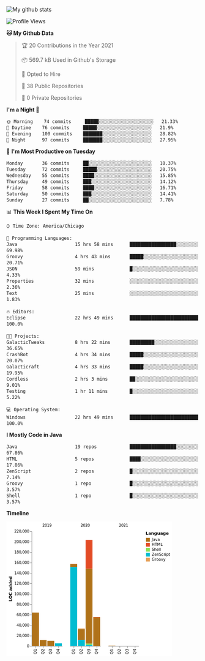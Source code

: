 ![My github stats](https://github-readme-stats.vercel.app/api?username=romvoid95&theme=gruvbox&include_all_commits=true&show_icons=true")

<!--START_SECTION:waka-->
![Profile Views](http://img.shields.io/badge/Profile%20Views-1-blue)

**🐱 My Github Data** 

> 🏆 20 Contributions in the Year 2021
 > 
> 📦 569.7 kB Used in Github's Storage 
 > 
> 💼 Opted to Hire
 > 
> 📜 38 Public Repositories 
 > 
> 🔑 0 Private Repositories  
 > 
**I'm a Night 🦉** 

```text
🌞 Morning    74 commits     █████░░░░░░░░░░░░░░░░░░░░   21.33% 
🌆 Daytime    76 commits     █████░░░░░░░░░░░░░░░░░░░░   21.9% 
🌃 Evening    100 commits    ███████░░░░░░░░░░░░░░░░░░   28.82% 
🌙 Night      97 commits     ███████░░░░░░░░░░░░░░░░░░   27.95%

```
📅 **I'm Most Productive on Tuesday** 

```text
Monday       36 commits     ██░░░░░░░░░░░░░░░░░░░░░░░   10.37% 
Tuesday      72 commits     █████░░░░░░░░░░░░░░░░░░░░   20.75% 
Wednesday    55 commits     ████░░░░░░░░░░░░░░░░░░░░░   15.85% 
Thursday     49 commits     ███░░░░░░░░░░░░░░░░░░░░░░   14.12% 
Friday       58 commits     ████░░░░░░░░░░░░░░░░░░░░░   16.71% 
Saturday     50 commits     ███░░░░░░░░░░░░░░░░░░░░░░   14.41% 
Sunday       27 commits     ██░░░░░░░░░░░░░░░░░░░░░░░   7.78%

```


📊 **This Week I Spent My Time On** 

```text
⌚︎ Time Zone: America/Chicago

💬 Programming Languages: 
Java                     15 hrs 58 mins      █████████████████░░░░░░░░   69.98% 
Groovy                   4 hrs 43 mins       █████░░░░░░░░░░░░░░░░░░░░   20.71% 
JSON                     59 mins             █░░░░░░░░░░░░░░░░░░░░░░░░   4.33% 
Properties               32 mins             ░░░░░░░░░░░░░░░░░░░░░░░░░   2.36% 
Text                     25 mins             ░░░░░░░░░░░░░░░░░░░░░░░░░   1.83%

🔥 Editors: 
Eclipse                  22 hrs 49 mins      █████████████████████████   100.0%

🐱‍💻 Projects: 
GalacticTweaks           8 hrs 22 mins       █████████░░░░░░░░░░░░░░░░   36.65% 
CrashBot                 4 hrs 34 mins       █████░░░░░░░░░░░░░░░░░░░░   20.07% 
Galacticraft             4 hrs 33 mins       █████░░░░░░░░░░░░░░░░░░░░   19.95% 
Cordless                 2 hrs 3 mins        ██░░░░░░░░░░░░░░░░░░░░░░░   9.01% 
Testing                  1 hr 11 mins        █░░░░░░░░░░░░░░░░░░░░░░░░   5.22%

💻 Operating System: 
Windows                  22 hrs 49 mins      █████████████████████████   100.0%

```

**I Mostly Code in Java** 

```text
Java                     19 repos            █████████████████░░░░░░░░   67.86% 
HTML                     5 repos             ████░░░░░░░░░░░░░░░░░░░░░   17.86% 
ZenScript                2 repos             █░░░░░░░░░░░░░░░░░░░░░░░░   7.14% 
Groovy                   1 repo              █░░░░░░░░░░░░░░░░░░░░░░░░   3.57% 
Shell                    1 repo              █░░░░░░░░░░░░░░░░░░░░░░░░   3.57%

```


**Timeline**

![Chart not found](https://raw.githubusercontent.com/ROMVoid95/ROMVoid95/master/charts/bar_graph.png) 


<!--END_SECTION:waka-->
